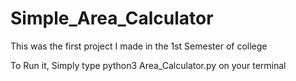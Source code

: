 # Simple_Area_Calculator
This was the first project I made in the 1st Semester of college

To Run it, Simply type python3 Area_Calculator.py on your terminal
